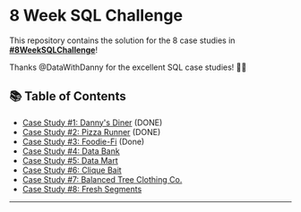 # 8 Week SQL Challenge

This repository contains the solution for the 8 case studies in **[#8WeekSQLChallenge](https://8weeksqlchallenge.com)**!

Thanks @DataWithDanny for the excellent SQL case studies! 👋🏻 

## 📚 Table of Contents
- [Case Study #1: Danny's Diner](#case-study-1-dannys-diner) (DONE)
- [Case Study #2: Pizza Runner](#case-study-2-pizza-runner) (DONE)
- [Case Study #3: Foodie-Fi](#case-study-3-foodie-fi) (Done)
- [Case Study #4: Data Bank](#case-study-4-data-bank)
- [Case Study #5: Data Mart](#case-study-5-data-mart)
- [Case Study #6: Clique Bait](#case-study-6-clique-bait)
- [Case Study #7: Balanced Tree Clothing Co.](#case-study-7-Balanced-Tree-Clothing-Co.)
- [Case Study #8: Fresh Segments](#case-study-8-fresh-segments)

***

